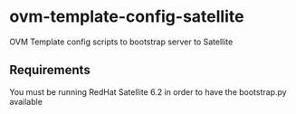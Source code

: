# ovm-template-config-satellite
OVM Template config scripts to bootstrap server to Satellite

## Requirements
You must be running RedHat Satellite 6.2 in order to have the bootstrap.py available
